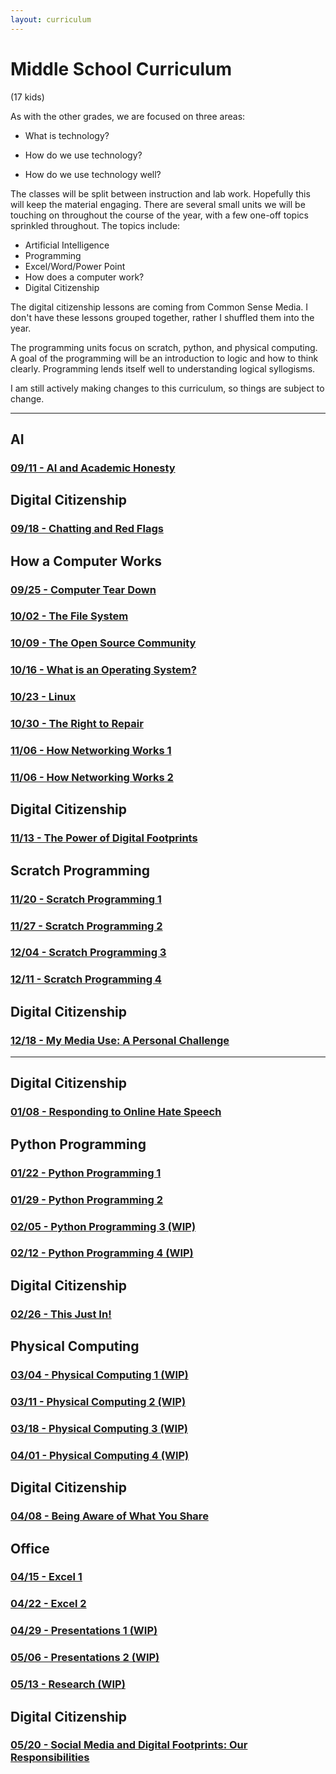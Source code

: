```yaml
---
layout: curriculum
---
```


# Middle School Curriculum

(17 kids)

As with the other grades, we are focused on three areas:

* What is technology?

* How do we use technology?

* How do we use technology well?

The classes will be split between instruction and lab work.  Hopefully this will keep the material engaging.  There are several small units we will be touching on throughout the course of the year, with a few one-off topics sprinkled throughout.  The topics include:

* Artificial Intelligence
* Programming
* Excel/Word/Power Point
* How does a computer work?
* Digital Citizenship

The digital citizenship lessons are coming from Common Sense Media.  I don't have these lessons grouped together, rather I shuffled them into the year.

The programming units focus on scratch, python, and physical computing.  A goal of the programming will be an introduction to logic and how to think clearly.  Programming lends itself well to understanding logical syllogisms. 

I am still actively making changes to this curriculum, so things are subject to change.

---

## AI

### [09/11 - AI and Academic Honesty](ai_and_academic_honesty.md)


## Digital Citizenship

### [09/18 - Chatting and Red Flags](chatting_and_red_flags.md)


## How a Computer Works

### [09/25 - Computer Tear Down](computer_tear_down.md)

### [10/02 - The File System](the_file_system.md)

### [10/09 - The Open Source Community](the_open_source_community.md)

### [10/16 - What is an Operating System?](what_is_an_operating_system.md)

### [10/23 - Linux](linux.md)

### [10/30 - The Right to Repair](the_right_to_repair.md)

### [11/06 - How Networking Works 1](how_networking_works_1.md)

### [11/06 - How Networking Works 2](how_networking_works_2.md)

## Digital Citizenship

### [11/13 - The Power of Digital Footprints](the_power_of_digital_footprints.md)


## Scratch Programming

### [11/20 - Scratch Programming 1](scratch_1.md)

### [11/27 - Scratch Programming 2](scratch_2.md)

### [12/04 -  Scratch Programming 3](scratch_3.md)

### [12/11 - Scratch Programming 4](scratch_4.md)


## Digital Citizenship

### [12/18 - My Media Use: A Personal Challenge](my_media_use_a_personal_challenge.md)

---


## Digital Citizenship

### [01/08 - Responding to Online Hate Speech](responding_to_online_hate_speech.md)


## Python Programming

### [01/22 - Python Programming 1](python_1.md)

### [01/29 - Python Programming 2](python_2.md)

### [02/05 - Python Programming 3 (WIP)](python_3.md)

### [02/12 - Python Programming 4 (WIP)](python_4.md)


## Digital Citizenship

### [02/26 - This Just In!](this_just_in.md)


## Physical Computing

### [03/04 - Physical Computing 1 (WIP)](physical_computing_1.md)

### [03/11 - Physical Computing 2 (WIP)](physical_computing_2.md)

### [03/18 - Physical Computing 3 (WIP)](physical_computing_3.md)

### [04/01 - Physical Computing 4 (WIP)](physical_computing_4.md)


## Digital Citizenship

### [04/08 - Being Aware of What You Share](being_aware_of_what_you_share.md)


## Office

### [04/15 - Excel 1](excel_1.md)

### [04/22 - Excel 2](excel_2.md)

### [04/29 - Presentations 1 (WIP)](presentations_1.md)

### [05/06 - Presentations 2 (WIP)](presentations_2.md)

### [05/13 - Research (WIP)](research_1.md)


## Digital Citizenship

### [05/20 - Social Media and Digital Footprints: Our Responsibilities](social_media_and_digital_footprints.md)
